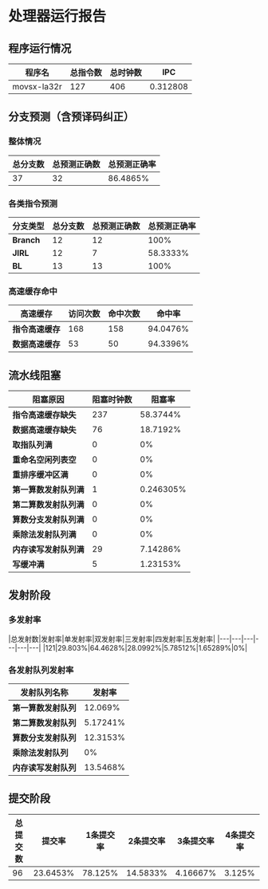 # 处理器运行报告
## 程序运行情况
|程序名|总指令数|总时钟数|IPC|
|---|---|---|---|
|movsx-la32r|127|406|0.312808|

## 分支预测（含预译码纠正）
### 整体情况
|总分支数|总预测正确数|总预测正确率|
|---|---|---|
|37|32|86.4865%|

### 各类指令预测
|分支类型|总分支数|总预测正确数|总预测正确率|
|---|---|---|---|
|**Branch**| 12 | 12 | 100%|
|**JIRL**| 12 | 7 | 58.3333%|
|**BL**| 13 | 13 | 100%|

### 高速缓存命中
|高速缓存|访问次数|命中次数|命中率|
|---|---|---|---|
|**指令高速缓存**| 168 | 158 | 94.0476%|
|**数据高速缓存**| 53 | 50 | 94.3396%|
## 流水线阻塞
|阻塞原因|阻塞时钟数|阻塞率|
|---|---|---|
|**指令高速缓存缺失**| 237 | 58.3744%|
|**数据高速缓存缺失**| 76 | 18.7192%|
|**取指队列满**| 0 | 0%|
|**重命名空闲列表空**|0 | 0%|
|**重排序缓冲区满**|0 | 0%|
|**第一算数发射队列满**|1 | 0.246305%|
|**第二算数发射队列满**|0 | 0%|
|**算数分支发射队列满**|0 | 0%|
|**乘除法发射队列满**|0 | 0%|
|**内存读写发射队列满**|29 | 7.14286%|
|**写缓冲满**|5 | 1.23153%|

## 发射阶段
### 多发射率
|总发射数|发射率|单发射率|双发射率|三发射率|四发射率|五发射率|
|---|---|---|---|---|---|
|121|29.803%|64.4628%|28.0992%|5.78512%|1.65289%|0%|

### 各发射队列发射率
|发射队列名称|发射率|
|---|---|
|**第一算数发射队列**|12.069%|
|**第二算数发射队列**|5.17241%|
|**算数分支发射队列**|12.3153%|
|**乘除法发射队列**|0%|
|**内存读写发射队列**|13.5468%|

## 提交阶段
|总提交数|提交率|1条提交率|2条提交率|3条提交率|4条提交率|
|---|---|---|---|---|---|
|96|23.6453%|78.125%|14.5833%|4.16667%|3.125%|
